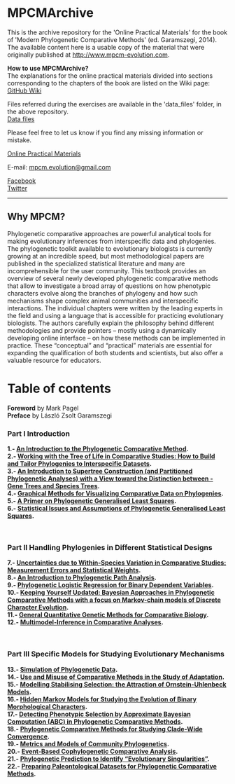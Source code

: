 # MPCMArchive
This is the archive repository for the 'Online Practical Materials' for the book of 'Modern Phylogenetic Comparative Methods' (ed. Garamszegi, 2014). The available content here is a usable copy of the material that were originally published at http://www.mpcm-evolution.com.

<b>How to use MPCMArchive?</b><br>
The explanations for the online practical materials divided into sections corresponding to the chapters of the book are listed on the Wiki page:<br>
<a href="https://github.com/MPCMEvolution/MPCMArchive/wiki" target="_blank">GitHub Wiki</a>

Files referred during the exercises are available in the 'data_files' folder, in the above repository.<br>
<a href="https://github.com/MPCMEvolution/MPCMArchive/tree/master/data_files" target="_blank">Data files</a>

Please feel free to let us know if you find any missing information or mistake. 

<a href="https://github.com/MPCMEvolution/MPCMArchive/wiki" target="_blank">Online Practical Materials</a>

E-mail: mpcm.evolution@gmail.com

<a href="https://www.facebook.com/mpcm.evolution" target="_blank">Facebook</a><br>
<a href="https://twitter.com/MPCMevol" target="_blank">Twitter</a>

<hr>

## Why MPCM?

Phylogenetic comparative approaches are powerful analytical tools for making evolutionary inferences from interspecific data and phylogenies. The phylogenetic toolkit available to evolutionary biologists is currently growing at an incredible speed, but most methodological papers are published in the specialized statistical literature and many are incomprehensible for the user community. This textbook provides an overview of several newly developed phylogenetic comparative methods that allow to investigate a broad array of questions on how phenotypic characters evolve along the branches of phylogeny and how such mechanisms shape complex animal communities and interspecific interactions. The individual chapters were written by the leading experts in the field and using a language that is accessible for practicing evolutionary biologists. The authors carefully explain the philosophy behind different methodologies and provide pointers – mostly using a dynamically developing online interface – on how these methods can be implemented in practice. These “conceptual” and “practical” materials are essential for expanding the qualification of both students and scientists, but also offer a valuable resource for educators.

# Table of contents

**Foreword** by Mark Pagel<br>
**Preface** by László Zsolt Garamszegi

### Part I Introduction

**1.- [An Introduction to the Phylogenetic Comparative Method](abstracts/01-introduction-phylogenetic-comparative-method.md "1.- An Introduction to the Phylogenetic Comparative Method").**<br>
**2.- [Working with the Tree of Life in Comparative Studies: How to Build and Tailor Phylogenies to Interspecific Datasets](abstracts/02-working-tree-life-comparative-studies-build-tailor-phylogenies-interspecific-datasets.md "2.- Working with the Tree of Life in Comparative Studies: How to Build and Tailor Phylogenies to Interspecific Datasets").**<br>
**3.- [An Introduction to Supertree Construction (and Partitioned Phylogenetic Analyses) with a View toward the Distinction between - Gene Trees and Species Trees](abstracts/03-introduction-supertree-construction-partitioned-phylogenetic-analyses-view-toward-distinction-gene-trees-species-trees.md "3.- An Introduction to Supertree Construction (and Partitioned Phylogenetic Analyses) with a View toward the Distinction between – Gene Trees and Species Trees").**<br>
**4.- [Graphical Methods for Visualizing Comparative Data on Phylogenies](abstracts/04-graphical-methods-visualizing-comparative-data-phylogenies.md "4.-Graphical Methods for Visualizing Comparative Data on Phylogenies").**<br>
**5.- [A Primer on Phylogenetic Generalised Least Squares](abstracts/05-primer-phylogenetic-generalised-least-squares.md "5.- A Primer on Phylogenetic Generalised Least Squares").**<br>
**6.- [Statistical Issues and Assumptions of Phylogenetic Generalised Least Squares](abstracts/06-statistical-issues-assumptions-phylogenetic-generalised-least-squares.md "6.- Statistical Issues and Assumptions of Phylogenetic Generalised Least Squares").**<br>

 

### Part II Handling Phylogenies in Different Statistical Designs

**7.- [Uncertainties due to Within-Species Variation in Comparative Studies: Measurement Errors and Statistical Weights](abstracts/07-uncertainties-due-within-species-variation-comparative-studies-measurement-errors-statistical-weights.md "7.- Uncertainties due to Within-Species Variation in Comparative Studies: Measurement Errors and Statistical Weights").**<br>
**8.- [An Introduction to Phylogenetic Path Analysis](abstracts/08-introduction-phylogenetic-path-analysis.md "8.- An Introduction to Phylogenetic Path Analysis").**<br>
**9.- [Phylogenetic Logistic Regression for Binary Dependent Variables](abstracts/09-phylogenetic-logistic-regression-binary-dependent-variables.md "9.- Phylogenetic Logistic Regression for Binary Dependent Variables").**<br>
**10.- [Keeping Yourself Updated: Bayesian Approaches in Phylogenetic Comparative Methods with a focus on Markov-chain models of Discrete Character Evolution](abstracts/10-keeping-updated-bayesian-approaches-phylogenetic-comparative-methods-focus-markov-chain-models-discrete-character-evolution.md "10.- Keeping Yourself Updated: Bayesian Approaches in Phylogenetic Comparative Methods with a focus on Markov-chain models of Discrete Character Evolution").**<br>
**11.- [General Quantitative Genetic Methods for Comparative Biology](abstracts/11-general-quantitative-genetic-methods-comparative-biology.md "11.- General Quantitative Genetic Methods for Comparative Biology").**<br>
**12.- [Multimodel-Inference in Comparative Analyses](abstracts/12-multimodel-inference-comparative-analyses.md "12.- Multimodel-Inference in Comparative Analyses").**<br>

 

### Part III Specific Models for Studying Evolutionary Mechanisms

**13.- [Simulation of Phylogenetic Data](abstracts/13-simulation-phylogenetic-data.md "13.- Simulation of Phylogenetic Data").**<br>
**14.- [Use and Misuse of Comparative Methods in the Study of Adaptation](abstracts/14-use-misuse-comparative-methods-study-adaptation.md "14.- Use and Misuse of Comparative Methods in the Study of Adaptation").**<br>
**15.- [Modelling Stabilising Selection: the Attraction of Ornstein-Uhlenbeck Models](abstracts/15-modelling-stabilising-selection-attraction-ornstein-uhlenbeck-models.md "15.- Modelling Stabilising Selection: the Attraction of Ornstein-Uhlenbeck Models").**<br>
**16.- [Hidden Markov Models for Studying the Evolution of Binary Morphological Characters](abstracts/16-hidden-markov-models-studying-evolution-binary-morphological-characters.md "16.- Hidden Markov Models for Studying the Evolution of Binary Morphological Characters").**<br>
**17.- [Detecting Phenotypic Selection by Approximate Bayesian Computation (ABC) in Phylogenetic Comparative Methods](abstracts/17-detecting-phenotypic-selection-approximate-bayesian-computation-abc-phylogenetic-comparative-methods.md "17.- Detecting Phenotypic Selection by Approximate Bayesian Computation (ABC) in Phylogenetic Comparative Methods").**<br>
**18.- [Phylogenetic Comparative Methods for Studying Clade-Wide Convergence](abstracts/18-phylogenetic-comparative-methods-studying-clade-wide-convergence.md "18.- Phylogenetic Comparative Methods for Studying Clade-Wide Convergence").**<br>
**19.- [Metrics and Models of Community Phylogenetics](abstracts/19-metrics-models-community-phylogenetics.md "19.- Metrics and Models of Community Phylogenetics").**<br>
**20.- [Event-Based Cophylogenetic Comparative Analysis](abstracts/20-event-based-cophylogenetic-comparative-analysis.md "20.- Event-Based Cophylogenetic Comparative Analysis").**<br>
**21.- [Phylogenetic Prediction to Identify “Evolutionary Singularities”](abstracts/21-phylogenetic-prediction-identify-evolutionary-singularities.md "21.- Phylogenetic Prediction to Identify “Evolutionary Singularities”").**<br>
**22.- [Preparing Paleontological Datasets for Phylogenetic Comparative Methods](abstracts/22-preparing-paleontological-datasets-phylogenetic-comparative-methods.md "22.- Preparing Paleontological Datasets for Phylogenetic Comparative Methods").**<br>
